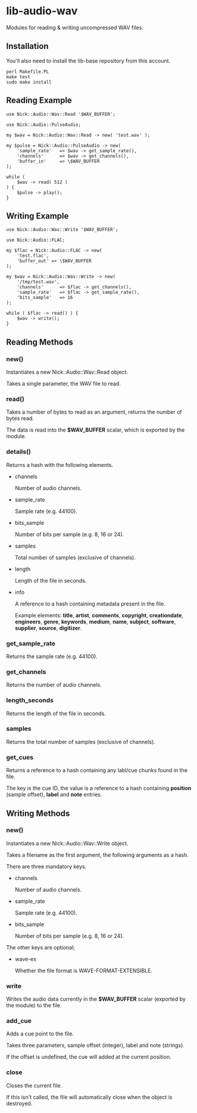 # lib-audio-wav

Modules for reading & writing uncompressed WAV files.

## Installation

You'll also need to install the lib-base repository from this account.

    perl Makefile.PL
    make test
    sudo make install

## Reading Example

    use Nick::Audio::Wav::Read '$WAV_BUFFER';

    use Nick::Audio::PulseAudio;

    my $wav = Nick::Audio::Wav::Read -> new( 'test.wav' );

    my $pulse = Nick::Audio::PulseAudio -> new(
        'sample_rate'   => $wav -> get_sample_rate(),
        'channels'      => $wav -> get_channels(),
        'buffer_in'     => \$WAV_BUFFER
    );

    while (
        $wav -> read( 512 )
    ) {
        $pulse -> play();
    }

## Writing Example

    use Nick::Audio::Wav::Write '$WAV_BUFFER';

    use Nick::Audio::FLAC;

    my $flac = Nick::Audio::FLAC -> new(
        'test.flac',
        'buffer_out' => \$WAV_BUFFER
    );

    my $wav = Nick::Audio::Wav::Write -> new(
        '/tmp/test.wav',
        'channels'      => $flac -> get_channels(),
        'sample_rate'   => $flac -> get_sample_rate(),
        'bits_sample'   => 16
    );

    while ( $flac -> read() ) {
        $wav -> write();
    }

## Reading Methods

### new()

Instantiates a new Nick::Audio::Wav::Read object.

Takes a single parameter, the WAV file to read.

### read()

Takes a number of bytes to read as an argument, returns the number of bytes read.

The data is read into the **$WAV\_BUFFER** scalar, which is exported by the module.

### details()

Returns a hash with the following elements.

- channels

    Number of audio channels.

- sample\_rate

    Sample rate (e.g. 44100).

- bits\_sample

    Number of bits per sample (e.g. 8, 16 or 24).

- samples

    Total number of samples (exclusive of channels).

- length

    Length of the file in seconds.

- info

    A reference to a hash containing metadata present in the file.

    Example elements: **title**, **artist**, **comments**, **copyright**, **creationdate**, **engineers**, **genre**, **keywords**, **medium**, **name**, **subject**, **software**, **supplier**, **source**, **digitizer**.

### get\_sample\_rate

Returns the sample rate (e.g. 44100).

### get\_channels

Returns the number of audio channels.

### length\_seconds

Returns the length of the file in seconds.

### samples

Returns the total number of samples (exclusive of channels).

### get\_cues

Returns a reference to a hash containing any labl/cue chunks found in the file.

The key is the cue ID, the value is a reference to a hash containing **position** (sample offset), **label** and **note** entries.

## Writing Methods

### new()

Instantiates a new Nick::Audio::Wav::Write object.

Takes a filename as the first argument, the following arguments as a hash.

There are three mandatory keys.

- channels

    Number of audio channels.

- sample\_rate

    Sample rate (e.g. 44100).

- bits\_sample

    Number of bits per sample (e.g. 8, 16 or 24).

The other keys are optional;

- wave-ex

    Whether the file format is WAVE-FORMAT-EXTENSIBLE.

### write

Writes the audio data currently in the **$WAV\_BUFFER** scalar (exported by the module) to the file.

### add\_cue

Adds a cue point to the file.

Takes three parameters, sample offset (integer), label and note (strings).

If the offset is undefined, the cue will added at the current position.

### close

Closes the current file.

If this isn't called, the file will automatically close when the object is destroyed.
